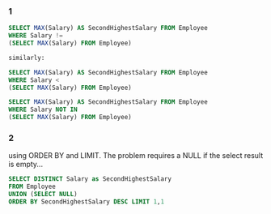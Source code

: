 ### 1
```SQL
SELECT MAX(Salary) AS SecondHighestSalary FROM Employee 
WHERE Salary != 
(SELECT MAX(Salary) FROM Employee)

similarly:

SELECT MAX(Salary) AS SecondHighestSalary FROM Employee
WHERE Salary <
(SELECT MAX(Salary) FROM Employee)

SELECT MAX(Salary) AS SecondHighestSalary FROM Employee
WHERE Salary NOT IN
(SELECT MAX(Salary) FROM Employee)
```

### 2
using ORDER BY and LIMIT.
The problem requires a NULL if the select result is empty...

```SQL
SELECT DISTINCT Salary as SecondHighestSalary 
FROM Employee 
UNION (SELECT NULL)
ORDER BY SecondHighestSalary DESC LIMIT 1,1
```
